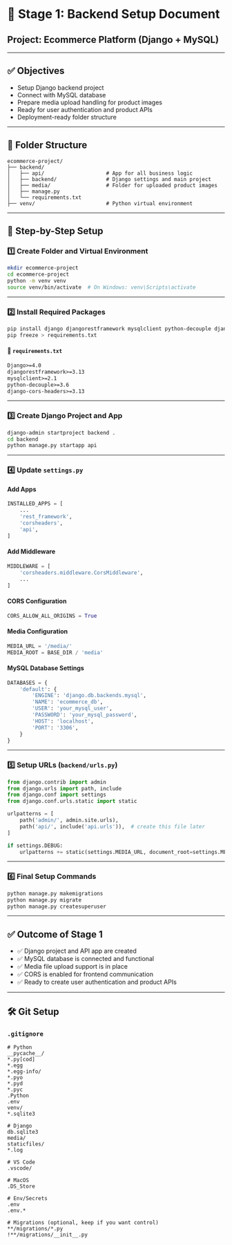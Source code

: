 
# 📄 Stage 1: Backend Setup Document
## Project: Ecommerce Platform (Django + MySQL)

---

## ✅ Objectives
- Setup Django backend project
- Connect with MySQL database
- Prepare media upload handling for product images
- Ready for user authentication and product APIs
- Deployment-ready folder structure

---

## 📁 Folder Structure

```
ecommerce-project/
├── backend/
│   ├── api/                    # App for all business logic
│   ├── backend/                # Django settings and main project
│   ├── media/                  # Folder for uploaded product images
│   ├── manage.py
│   └── requirements.txt
├── venv/                       # Python virtual environment
```

---

## 🧱 Step-by-Step Setup

### 1️⃣ Create Folder and Virtual Environment

```bash
mkdir ecommerce-project
cd ecommerce-project
python -m venv venv
source venv/bin/activate  # On Windows: venv\Scripts\activate
```

---

### 2️⃣ Install Required Packages

```bash
pip install django djangorestframework mysqlclient python-decouple django-cors-headers
pip freeze > requirements.txt
```

#### 📄 `requirements.txt`

```txt
Django>=4.0
djangorestframework>=3.13
mysqlclient>=2.1
python-decouple>=3.6
django-cors-headers>=3.13
```

---

### 3️⃣ Create Django Project and App

```bash
django-admin startproject backend .
cd backend
python manage.py startapp api
```

---

### 4️⃣ Update `settings.py`

#### Add Apps

```python
INSTALLED_APPS = [
    ...
    'rest_framework',
    'corsheaders',
    'api',
]
```

#### Add Middleware

```python
MIDDLEWARE = [
    'corsheaders.middleware.CorsMiddleware',
    ...
]
```

#### CORS Configuration

```python
CORS_ALLOW_ALL_ORIGINS = True
```

#### Media Configuration

```python
MEDIA_URL = '/media/'
MEDIA_ROOT = BASE_DIR / 'media'
```

#### MySQL Database Settings

```python
DATABASES = {
    'default': {
        'ENGINE': 'django.db.backends.mysql',
        'NAME': 'ecommerce_db',
        'USER': 'your_mysql_user',
        'PASSWORD': 'your_mysql_password',
        'HOST': 'localhost',
        'PORT': '3306',
    }
}
```

---

### 5️⃣ Setup URLs (`backend/urls.py`)

```python
from django.contrib import admin
from django.urls import path, include
from django.conf import settings
from django.conf.urls.static import static

urlpatterns = [
    path('admin/', admin.site.urls),
    path('api/', include('api.urls')),  # create this file later
]

if settings.DEBUG:
    urlpatterns += static(settings.MEDIA_URL, document_root=settings.MEDIA_ROOT)
```

---

### 6️⃣ Final Setup Commands

```bash
python manage.py makemigrations
python manage.py migrate
python manage.py createsuperuser
```

---

## ✅ Outcome of Stage 1

- ✅ Django project and API app are created
- ✅ MySQL database is connected and functional
- ✅ Media file upload support is in place
- ✅ CORS is enabled for frontend communication
- ✅ Ready to create user authentication and product APIs

---

## 🛠 Git Setup

### `.gitignore`

```gitignore
# Python
__pycache__/
*.py[cod]
*.egg
*.egg-info/
*.pyo
*.pyd
*.pyc
.Python
.env
venv/
*.sqlite3

# Django
db.sqlite3
media/
staticfiles/
*.log

# VS Code
.vscode/

# MacOS
.DS_Store

# Env/Secrets
.env
.env.*

# Migrations (optional, keep if you want control)
**/migrations/*.py
!**/migrations/__init__.py
```
